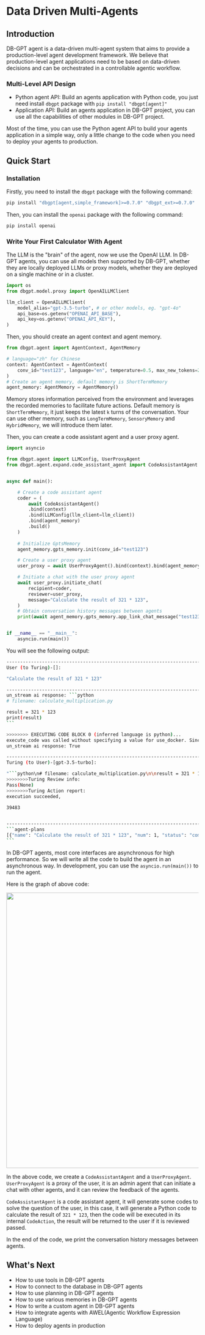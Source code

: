 # Data Driven Multi-Agents

## Introduction

DB-GPT agent is a data-driven multi-agent system that aims to provide a production-level 
agent development framework. We believe that production-level agent applications need 
to be based on data-driven decisions and can be orchestrated in a controllable agentic workflow.

### Multi-Level API Design

- Python agent API: Build an agents application with Python code, you just need install `dbgpt` package with `pip install "dbgpt[agent]"`
- Application API: Build an agents application in DB-GPT project, you can use all the capabilities of other modules in DB-GPT project.

Most of the time, you can use the Python agent API to build your agents application in 
a simple way, only a little change to the code when you need to deploy your agents to production.

## Quick Start

### Installation

Firstly, you need to install the `dbgpt` package with the following command:
```bash
pip install "dbgpt[agent,simple_framework]>=0.7.0" "dbgpt_ext>=0.7.0"
```

Then, you can install the `openai` package with the following command:
```bash
pip install openai
```

### Write Your First Calculator With Agent

The LLM is the "brain" of the agent, now we use the OpenAI LLM.
In DB-GPT agents, you can use all models then supported by DB-GPT, whether they are 
locally deployed LLMs or proxy models, whether they are deployed on a single machine or in a cluster.

```python
import os
from dbgpt.model.proxy import OpenAILLMClient

llm_client = OpenAILLMClient(
    model_alias="gpt-3.5-turbo", # or other models, eg. "gpt-4o"
    api_base=os.getenv("OPENAI_API_BASE"),
    api_key=os.getenv("OPENAI_API_KEY"),
)
```

Then, you should create an agent context and agent memory.

```python
from dbgpt.agent import AgentContext, AgentMemory

# language="zh" for Chinese
context: AgentContext = AgentContext(
    conv_id="test123", language="en", temperature=0.5, max_new_tokens=2048
) 
# Create an agent memory, default memory is ShortTermMemory
agent_memory: AgentMemory = AgentMemory()
```
Memory stores information perceived from the environment and leverages the recorded 
memories to facilitate future actions.
Default memory is `ShortTermMemory`, it just keeps the latest `k` turns of the conversation.
Your can use other memory, such as `LongTermMemory`, `SensoryMemory` and `HybridMemory`, we will introduce them later.

Then, you can create a code assistant agent and a user proxy agent.

```python
import asyncio

from dbgpt.agent import LLMConfig, UserProxyAgent
from dbgpt.agent.expand.code_assistant_agent import CodeAssistantAgent


async def main():

    # Create a code assistant agent
    coder = (
        await CodeAssistantAgent()
        .bind(context)
        .bind(LLMConfig(llm_client=llm_client))
        .bind(agent_memory)
        .build()
    )
    
    # Initialize GptsMemory
    agent_memory.gpts_memory.init(conv_id="test123")

    # Create a user proxy agent
    user_proxy = await UserProxyAgent().bind(context).bind(agent_memory).build()

    # Initiate a chat with the user proxy agent
    await user_proxy.initiate_chat(
        recipient=coder,
        reviewer=user_proxy,
        message="Calculate the result of 321 * 123",
    )
    # Obtain conversation history messages between agents
    print(await agent_memory.gpts_memory.app_link_chat_message("test123"))


if __name__ == "__main__":
    asyncio.run(main())

```

You will see the following output:

``````bash
--------------------------------------------------------------------------------
User (to Turing)-[]:

"Calculate the result of 321 * 123"

--------------------------------------------------------------------------------
un_stream ai response: ```python
# filename: calculate_multiplication.py

result = 321 * 123
print(result)
```

>>>>>>>> EXECUTING CODE BLOCK 0 (inferred language is python)...
execute_code was called without specifying a value for use_docker. Since the python docker package is not available, code will be run natively. Note: this fallback behavior is subject to change
un_stream ai response: True

--------------------------------------------------------------------------------
Turing (to User)-[gpt-3.5-turbo]:

"```python\n# filename: calculate_multiplication.py\n\nresult = 321 * 123\nprint(result)\n```"
>>>>>>>>Turing Review info: 
Pass(None)
>>>>>>>>Turing Action report: 
execution succeeded,

39483


--------------------------------------------------------------------------------
```agent-plans
[{"name": "Calculate the result of 321 * 123", "num": 1, "status": "complete", "agent": "Human", "markdown": "```agent-messages\n[{\"sender\": \"CodeEngineer\", \"receiver\": \"Human\", \"model\": \"gpt-3.5-turbo\", \"markdown\": \"```vis-code\\n{\\\"exit_success\\\": true, \\\"language\\\": \\\"python\\\", \\\"code\\\": [[\\\"python\\\", \\\"# filename: calculate_multiplication.py\\\\n\\\\nresult = 321 * 123\\\\nprint(result)\\\"]], \\\"log\\\": \\\"\\\\n39483\\\\n\\\"}\\n```\"}]\n```"}]
```
``````

In DB-GPT agents, most core interfaces are asynchronous for high performance. 
So we will write all the code to build the agent in an asynchronous way. In development, 
you can use the `asyncio.run(main())` to run the agent.

Here is the graph of above code:

<p align="left">
  <img src={'/img/agents/introduction/agents_introduction.png'} width="720px" />
</p>


In the above code, we create a `CodeAssistantAgent` and a `UserProxyAgent`. 
`UserProxyAgent` is a proxy of the user, it is an admin agent that can initiate a chat 
with other agents, and it can review the feedback of the agents.

`CodeAssistantAgent` is a code assistant agent, it will generate some codes to solve 
the question of the user, in this case, it will generate a Python code to calculate the 
result of `321 * 123`, then the code will be executed in its internal `CodeAction`, the 
result will be returned to the user if it is reviewed passed.

In the end of the code, we print the conversation history messages between agents.

## What's Next

- How to use tools in DB-GPT agents
- How to connect to the database in DB-GPT agents
- How to use planning in DB-GPT agents
- How to use various memories in DB-GPT agents
- How to write a custom agent in DB-GPT agents
- How to integrate agents with AWEL(Agentic Workflow Expression Language)
- How to deploy agents in production